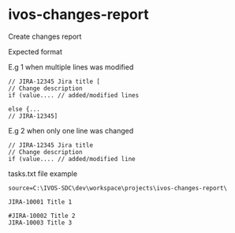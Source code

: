 # ivos-changes-report
Create changes report


Expected format

 E.g 1 when multiple lines was modified

    // JIRA-12345 Jira title [
    // Change description
    if (value.... // added/modified lines 
    
    else {...
    // JIRA-12345]


 E.g 2 when only one line was changed

    // JIRA-12345 Jira title 
    // Change description
    if (value.... // added/modified line
    
    
    
 tasks.txt file example
 
    source=C:\IVOS-SDC\dev\workspace\projects\ivos-changes-report\

    JIRA-10001 Title 1

    #JIRA-10002 Title 2
    JIRA-10003 Title 3
